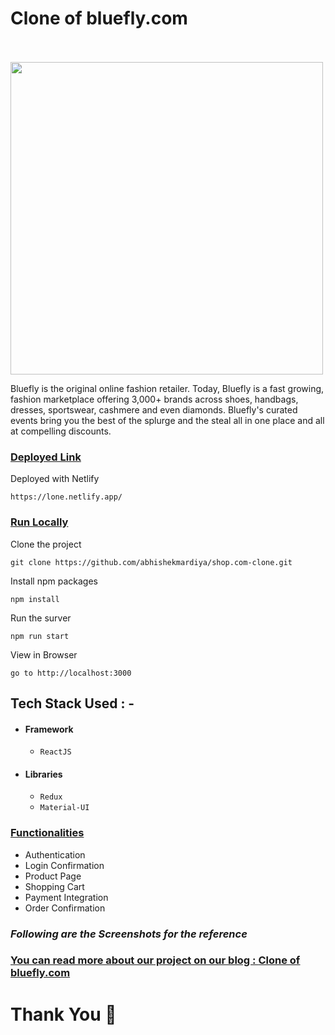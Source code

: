 # Clone of bluefly.com  &nbsp;   &nbsp;   &nbsp;   &nbsp;   &nbsp; &nbsp;   &nbsp;   &nbsp;   &nbsp;   &nbsp; &nbsp;   &nbsp;   &nbsp;     &nbsp;   &nbsp;    &nbsp;   &nbsp;   &nbsp;   &nbsp;   
<img src="https://cdn.shopify.com/s/files/1/0248/3473/6191/files/Untitled_2_.png_5_x104@2x.png?v=1620852820" width="500px"/> 

Bluefly is the original online fashion retailer. Today, Bluefly is a fast growing, fashion marketplace offering 3,000+ brands across shoes, handbags, dresses, sportswear, cashmere and even diamonds. Bluefly's curated events bring you the best of the splurge and the steal all in one place and all at compelling discounts.

<div style='page-break-after: always'></div>

### <u>Deployed Link</u>


Deployed with Netlify 
```
https://lone.netlify.app/
 ```

### <u>Run Locally</u>

Clone the project

```
git clone https://github.com/abhishekmardiya/shop.com-clone.git
```

Install npm packages

```
npm install
```

Run the surver

```
npm run start
```

View in Browser

```
go to http://localhost:3000
```

<div style='page-break-after: always'></div>



## Tech Stack Used : -
- #### Framework
  - `ReactJS`
- #### Libraries
  - `Redux`
  - `Material-UI`

<div style='page-break-after: always'></div>

### <u>Functionalities</u>

- Authentication
- Login Confirmation
- Product Page
- Shopping Cart
- Payment Integration
- Order Confirmation

<div style='page-break-after: always'></div>

### _Following are the Screenshots for the reference_

<!--   ![](https://miro.medium.com/max/656/1*VkXaOr0bQMO7VdLPJR00eg.png)

  ![](https://miro.medium.com/max/656/1*9SmClqH6ZJuv70eQw7i7sw.png)

  ![](https://miro.medium.com/max/656/1*GeW_7wruydm8cWEYzDGn5w.png)

  ![](https://miro.medium.com/max/656/1*udTD4HFfcXn3x7nIfn_dSg.png)

  ![](https://miro.medium.com/max/656/1*-6xoQpOaTwpsfMECFEj7KA.png) -->


### <u>You can read more about our project on our blog : <a href="https://medium.com/@mardiyaabhishek/clone-of-shop-com-fa8bb55976ce" target="_blank">Clone of bluefly.com</a> </u>

# Thank You :sparkling_heart:

